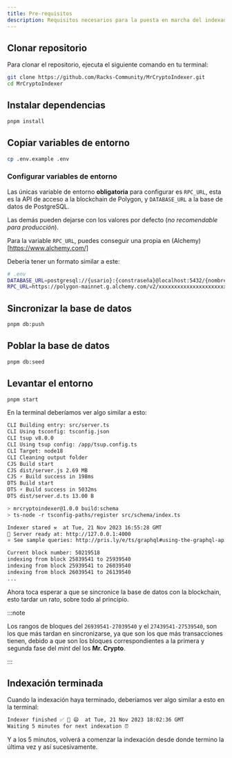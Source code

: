 ```yaml
---
title: Pre-requisitos
description: Requisitos necesarios para la puesta en marcha del indexador.
---
```


## Clonar repositorio

Para clonar el repositorio, ejecuta el siguiente comando en tu terminal:

```bash
git clone https://github.com/Racks-Community/MrCryptoIndexer.git
cd MrCryptoIndexer
```

## Instalar dependencias

```bash
pnpm install
```

## Copiar variables de entorno

```bash
cp .env.example .env
```

### Configurar variables de entorno

Las únicas variable de entorno **obligatoria** para configurar es `RPC_URL`, esta es la API de acceso a la blockchain de Polygon, y `DATABASE_URL` a la base de datos de PostgreSQL.

Las demás pueden dejarse con los valores por defecto (_no recomendable para producción_).

Para la variable `RPC_URL`, puedes conseguir una propia en (Alchemy)[https://www.alchemy.com/]

Debería tener un formato similar a este:

```bash
# .env
DATABASE_URL=postgresql://{usario}:{constraseña}@localhost:5432/{nombre de la base de datos}
RPC_URL=https://polygon-mainnet.g.alchemy.com/v2/xxxxxxxxxxxxxxxxxxxxxxxxxxxxxxxx
```

## Sincronizar la base de datos

```bash
pnpm db:push
```

## Poblar la base de datos

```bash
pnpm db:seed
```

## Levantar el entorno

```bash
pnpm start
```

En la terminal deberíamos ver algo similar a esto:

```bash title="Terminal"
CLI Building entry: src/server.ts
CLI Using tsconfig: tsconfig.json
CLI tsup v8.0.0
CLI Using tsup config: /app/tsup.config.ts
CLI Target: node18
CLI Cleaning output folder
CJS Build start
CJS dist/server.js 2.69 MB
CJS ⚡️ Build success in 198ms
DTS Build start
DTS ⚡️ Build success in 5032ms
DTS dist/server.d.ts 13.00 B

> mrcryptoindexer@1.0.0 build:schema
> ts-node -r tsconfig-paths/register src/schema/index.ts

Indexer stared ⚒️  at Tue, 21 Nov 2023 16:55:28 GMT
🚀 Server ready at: http://127.0.0.1:4000
⭐️ See sample queries: http://pris.ly/e/ts/graphql#using-the-graphql-api

Current block number: 50219518
indexing from block 25839541 to 25939540
indexing from block 25939541 to 26039540
indexing from block 26039541 to 26139540
...
```

Ahora toca esperar a que se sincronice la base de datos con la blockchain, esto tardar un rato, sobre todo al principio.

:::note

Los rangos de bloques del `26939541-27039540` y el `27439541-27539540`, son los que más tardan en sincronizarse, ya que son los que más transacciones tienen, debido a que son los bloques correspondientes a la primera y segunda fase del *mint* del los **Mr. Crypto**.

:::


## Indexación terminada

Cuando la indexación haya terminado, deberíamos ver algo similar a esto en la terminal:

```bash title="Terminal"
Indexer finished ✅ 🎉 😄  at Tue, 21 Nov 2023 18:02:36 GMT
Waiting 5 minutes for next indexation ⏰ 
```

Y a los 5 minutos, volverá a comenzar la indexación desde donde termino la última vez y así sucesivamente.